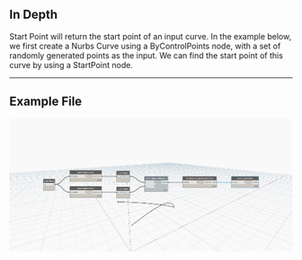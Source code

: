 ## In Depth
Start Point will return the start point of an input curve. In the example below, we first create a Nurbs Curve using a ByControlPoints node, with a set of randomly generated points as the input. We can find the start point of this curve by using a StartPoint node.
___
## Example File

![StartPoint](./Autodesk.DesignScript.Geometry.Curve.StartPoint_img.jpg)

